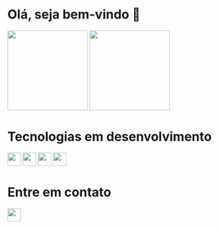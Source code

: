 # Olá, seja bem-vindo 👋
<head>
 <link rel="stylesheet" href="https://cdn.jsdelivr.net/gh/devicons/devicon@v2.14.0/devicon.min.css">
 </head>
 
<div display = "flex ">
 <img height= 180px src ='https://github-readme-stats.vercel.app/api?username=OliverioJunior&count_private=true&show_icons=true&show_icons=true&theme=radical'>
 <img height= 180px  src ='https://github-readme-stats.vercel.app/api/top-langs/?username=OliverioJunior&repo=github-readme-stats&count_private=true&show_icons=true&show_icons=true&theme=radical&layout=compact'>
</div>
 
 
 ##
 
 
 <div>
  <h1>Tecnologias em desenvolvimento</h1>
  <img height=30px src="https://cdn.jsdelivr.net/gh/devicons/devicon/icons/javascript/javascript-original.svg" />
  <img height=30px src="https://cdn.jsdelivr.net/gh/devicons/devicon/icons/react/react-original-wordmark.svg" />
  <img height=30px src="https://cdn.jsdelivr.net/gh/devicons/devicon/icons/html5/html5-plain.svg" />
  <img height=30px src="https://cdn.jsdelivr.net/gh/devicons/devicon/icons/css3/css3-plain.svg" />
 </div>
 
 ##
 
 <div>
  <h1> Entre em contato </h1>
  <a href = "www.linkedin.com/in/olivério-júnior" target = '_blank'>
  <img height= 30px src="https://cdn.jsdelivr.net/gh/devicons/devicon/icons/linkedin/linkedin-original.svg"/>
 </div>
 
 
 
 
